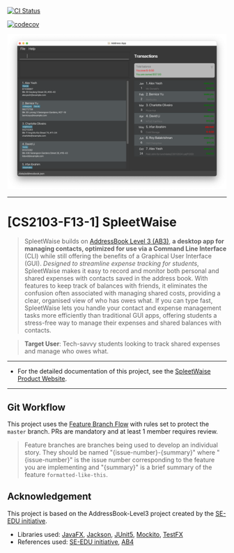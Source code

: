 [![CI Status](https://github.com/AY2425S1-CS2103-F13-1/tp/actions/workflows/gradle.yml/badge.svg?branch=master)](https://github.com/AY2425S1-CS2103-F13-1/tp/actions?query=branch%3Amaster)

[![codecov](https://codecov.io/gh/AY2425S1-CS2103-F13-1/tp/graph/badge.svg?token=91MOH0UZHU)](https://codecov.io/gh/AY2425S1-CS2103-F13-1/tp)

![Ui](docs/images/Ui.png)

---
# [CS2103-F13-1] SpleetWaise

> SpleetWaise builds on [AddressBook Level 3 (AB3)](https://se-education.org/addressbook-level3/), **a desktop app for managing contacts, optimized for use via a Command Line Interface** (CLI) while still offering the benefits of a Graphical User Interface (GUI). _Designed to streamline expense tracking for students_, SpleetWaise makes it easy to record and monitor both personal and shared expenses with contacts saved in the address book. With features to keep track of balances with friends, it eliminates the confusion often associated with managing shared costs, providing a clear, organised view of who has owes what. If you can type fast, SpleetWaise lets you handle your contact and expense management tasks more efficiently than traditional GUI apps, offering students a stress-free way to manage their expenses and shared balances with contacts.

> **Target User**: Tech-savvy students looking to track shared expenses and manage who owes what.

---

* For the detailed documentation of this project, see
  the [SpleetWaise Product Website](https://ay2425s1-cs2103-f13-1.github.io/tp/).

---

## Git Workflow

This project uses the [Feature Branch Flow](https://nus-cs2103-ay2425s1.github.io/website/se-book-adapted/chapters/revisionControl.html#feature-branch-flow) with rules set to protect the `master` branch. PRs are mandatory and at least 1 member requires review.

> Feature branches are branches being used to develop an individual story. They should be named "{issue-number}-{summary}" where "{issue-number}" is the issue number corresponding to the feature you are implementing and "{summary}" is a brief summary of the feature `formatted-like-this`.

## Acknowledgement

This project is based on the AddressBook-Level3 project created by the [SE-EDU initiative](https://se-education.org). 

- Libraries
  used: [JavaFX](https://openjfx.io/), [Jackson](https://github.com/FasterXML/jackson), [JUnit5](https://github.com/junit-team/junit5), [Mockito](https://github.com/mockito/mockito), [TestFX](https://github.com/TestFX/TestFX)
- References
  used: [SE-EDU initiative](https://se-education.org/), [AB4](https://github.com/se-edu/addressbook-level4) 
